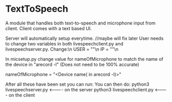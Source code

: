 # TextToSpeech
A module that handles both text-to-speech and microphone input from client. Client comes with a text based UI.

Server will automatically setup everytime. //maybe will fix later
User needs to change two variables in both livespeechclient.py and livespeechserver.py.
Change:\n
USER = "<username>"\n
IP = "<ip address>"\n

In micsetup.py change value for nameOfMicrophone to match the name of the device in "arecord -l" (Does not need to be 100% accurate)
 
nameOfMicrophone = "<Device name( in arecord -l)>"  
 
After all these have been set you can run:
You can then do:
python3 livespeechserver.py    <----  on the server
python3 livespeechclient.py    <----  on the client
